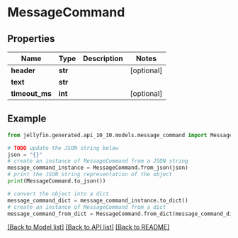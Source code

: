 # MessageCommand


## Properties

Name | Type | Description | Notes
------------ | ------------- | ------------- | -------------
**header** | **str** |  | [optional] 
**text** | **str** |  | 
**timeout_ms** | **int** |  | [optional] 

## Example

```python
from jellyfin.generated.api_10_10.models.message_command import MessageCommand

# TODO update the JSON string below
json = "{}"
# create an instance of MessageCommand from a JSON string
message_command_instance = MessageCommand.from_json(json)
# print the JSON string representation of the object
print(MessageCommand.to_json())

# convert the object into a dict
message_command_dict = message_command_instance.to_dict()
# create an instance of MessageCommand from a dict
message_command_from_dict = MessageCommand.from_dict(message_command_dict)
```
[[Back to Model list]](README.md#documentation-for-models) [[Back to API list]](README.md#documentation-for-api-endpoints) [[Back to README]](README.md)



